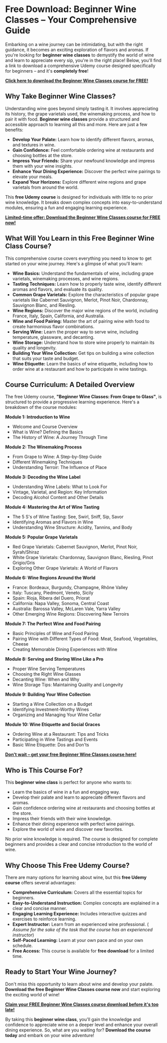 # Free Download: Beginner Wine Classes – Your Comprehensive Guide

Embarking on a wine journey can be intimidating, but with the right guidance, it becomes an exciting exploration of flavors and aromas. If you're looking for **beginner wine classes** to demystify the world of wine and learn to appreciate every sip, you're in the right place! Below, you'll find a link to download a comprehensive Udemy course designed specifically for beginners – and it's **completely free**!

[**Click here to download the Beginner Wine Classes course for FREE!**](https://udemywork.com/beginner-wine-classes)

## Why Take Beginner Wine Classes?

Understanding wine goes beyond simply tasting it. It involves appreciating its history, the grape varietals used, the winemaking process, and how to pair it with food. **Beginner wine classes** provide a structured and accessible approach to learning all this and more. Here are just a few benefits:

*   **Develop Your Palate:** Learn how to identify different flavors, aromas, and textures in wine.
*   **Gain Confidence:** Feel comfortable ordering wine at restaurants and choosing bottles at the store.
*   **Impress Your Friends:** Share your newfound knowledge and impress them with your wine insights.
*   **Enhance Your Dining Experience:** Discover the perfect wine pairings to elevate your meals.
*   **Expand Your Horizons:** Explore different wine regions and grape varietals from around the world.

This **free Udemy course** is designed for individuals with little to no prior wine knowledge. It breaks down complex concepts into easy-to-understand modules, ensuring a fun and engaging learning experience.

[**Limited-time offer: Download the Beginner Wine Classes course for FREE now!**](https://udemywork.com/beginner-wine-classes)

## What Will You Learn in this Free Beginner Wine Class Course?

This comprehensive course covers everything you need to know to get started on your wine journey. Here's a glimpse of what you'll learn:

*   **Wine Basics:** Understand the fundamentals of wine, including grape varietals, winemaking processes, and wine regions.
*   **Tasting Techniques:** Learn how to properly taste wine, identify different aromas and flavors, and evaluate its quality.
*   **Common Grape Varietals:** Explore the characteristics of popular grape varietals like Cabernet Sauvignon, Merlot, Pinot Noir, Chardonnay, Sauvignon Blanc, and Riesling.
*   **Wine Regions:** Discover the major wine regions of the world, including France, Italy, Spain, California, and Australia.
*   **Wine and Food Pairing:** Master the art of pairing wine with food to create harmonious flavor combinations.
*   **Serving Wine:** Learn the proper way to serve wine, including temperature, glassware, and decanting.
*   **Wine Storage:** Understand how to store wine properly to maintain its quality and longevity.
*   **Building Your Wine Collection:** Get tips on building a wine collection that suits your taste and budget.
*   **Wine Etiquette:** Learn the basics of wine etiquette, including how to order wine at a restaurant and how to participate in wine tastings.

## Course Curriculum: A Detailed Overview

The free Udemy course, **"Beginner Wine Classes: From Grape to Glass"**, is structured to provide a progressive learning experience. Here's a breakdown of the course modules:

**Module 1: Introduction to Wine**

*   Welcome and Course Overview
*   What is Wine? Defining the Basics
*   The History of Wine: A Journey Through Time

**Module 2: The Winemaking Process**

*   From Grape to Wine: A Step-by-Step Guide
*   Different Winemaking Techniques
*   Understanding Terroir: The Influence of Place

**Module 3: Decoding the Wine Label**

*   Understanding Wine Labels: What to Look For
*   Vintage, Varietal, and Region: Key Information
*   Decoding Alcohol Content and Other Details

**Module 4: Mastering the Art of Wine Tasting**

*   The 5 S's of Wine Tasting: See, Swirl, Sniff, Sip, Savor
*   Identifying Aromas and Flavors in Wine
*   Understanding Wine Structure: Acidity, Tannins, and Body

**Module 5: Popular Grape Varietals**

*   Red Grape Varietals: Cabernet Sauvignon, Merlot, Pinot Noir, Syrah/Shiraz
*   White Grape Varietals: Chardonnay, Sauvignon Blanc, Riesling, Pinot Grigio/Gris
*   Exploring Other Grape Varietals: A World of Flavors

**Module 6: Wine Regions Around the World**

*   France: Bordeaux, Burgundy, Champagne, Rhône Valley
*   Italy: Tuscany, Piedmont, Veneto, Sicily
*   Spain: Rioja, Ribera del Duero, Priorat
*   California: Napa Valley, Sonoma, Central Coast
*   Australia: Barossa Valley, McLaren Vale, Yarra Valley
*   Other Emerging Wine Regions: Discovering New Terroirs

**Module 7: The Perfect Wine and Food Pairing**

*   Basic Principles of Wine and Food Pairing
*   Pairing Wine with Different Types of Food: Meat, Seafood, Vegetables, Cheese
*   Creating Memorable Dining Experiences with Wine

**Module 8: Serving and Storing Wine Like a Pro**

*   Proper Wine Serving Temperatures
*   Choosing the Right Wine Glasses
*   Decanting Wine: When and Why
*   Wine Storage Tips: Maintaining Quality and Longevity

**Module 9: Building Your Wine Collection**

*   Starting a Wine Collection on a Budget
*   Identifying Investment-Worthy Wines
*   Organizing and Managing Your Wine Cellar

**Module 10: Wine Etiquette and Social Graces**

*   Ordering Wine at a Restaurant: Tips and Tricks
*   Participating in Wine Tastings and Events
*   Basic Wine Etiquette: Dos and Don'ts

[**Don't wait – get your free Beginner Wine Classes course here!**](https://udemywork.com/beginner-wine-classes)

## Who is This Course For?

This **beginner wine class** is perfect for anyone who wants to:

*   Learn the basics of wine in a fun and engaging way.
*   Develop their palate and learn to appreciate different flavors and aromas.
*   Gain confidence ordering wine at restaurants and choosing bottles at the store.
*   Impress their friends with their wine knowledge.
*   Enhance their dining experience with perfect wine pairings.
*   Explore the world of wine and discover new favorites.

No prior wine knowledge is required. The course is designed for complete beginners and provides a clear and concise introduction to the world of wine.

## Why Choose This Free Udemy Course?

There are many options for learning about wine, but this **free Udemy course** offers several advantages:

*   **Comprehensive Curriculum:** Covers all the essential topics for beginners.
*   **Easy-to-Understand Instruction:** Complex concepts are explained in a clear and concise manner.
*   **Engaging Learning Experience:** Includes interactive quizzes and exercises to reinforce learning.
*   **Expert Instructor:** Learn from an experienced wine professional. ( *Assume for the sake of the task that the course has an experienced instructor*)
*   **Self-Paced Learning:** Learn at your own pace and on your own schedule.
*   **Free Access:** This course is available for **free download** for a limited time.

## Ready to Start Your Wine Journey?

Don't miss this opportunity to learn about wine and develop your palate. **Download the free Beginner Wine Classes course now** and start exploring the exciting world of wine!

[**Claim your FREE Beginner Wine Classes course download before it's too late!**](https://udemywork.com/beginner-wine-classes)

By taking this **beginner wine class**, you'll gain the knowledge and confidence to appreciate wine on a deeper level and enhance your overall dining experience. So, what are you waiting for? **Download the course today** and embark on your wine adventure!
